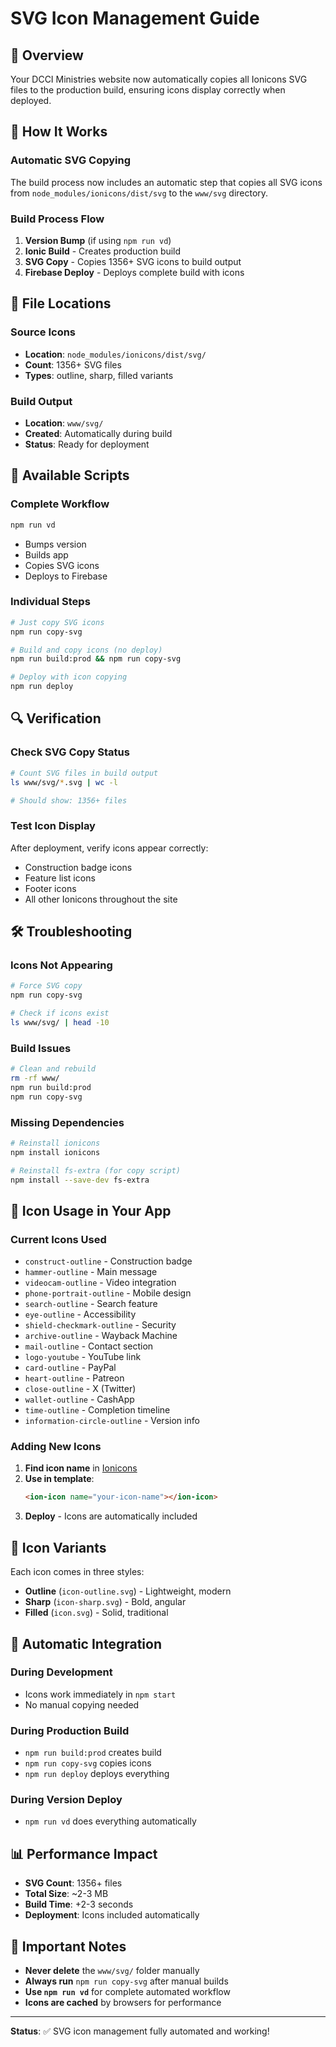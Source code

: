 # SVG Icon Management Guide

## 🎯 Overview

Your DCCI Ministries website now automatically copies all Ionicons SVG files to the production build, ensuring icons display correctly when deployed.

## 🔧 How It Works

### Automatic SVG Copying
The build process now includes an automatic step that copies all SVG icons from `node_modules/ionicons/dist/svg` to the `www/svg` directory.

### Build Process Flow
1. **Version Bump** (if using `npm run vd`)
2. **Ionic Build** - Creates production build
3. **SVG Copy** - Copies 1356+ SVG icons to build output
4. **Firebase Deploy** - Deploys complete build with icons

## 📁 File Locations

### Source Icons
- **Location**: `node_modules/ionicons/dist/svg/`
- **Count**: 1356+ SVG files
- **Types**: outline, sharp, filled variants

### Build Output
- **Location**: `www/svg/`
- **Created**: Automatically during build
- **Status**: Ready for deployment

## 🚀 Available Scripts

### Complete Workflow
```bash
npm run vd
```
- Bumps version
- Builds app
- Copies SVG icons
- Deploys to Firebase

### Individual Steps
```bash
# Just copy SVG icons
npm run copy-svg

# Build and copy icons (no deploy)
npm run build:prod && npm run copy-svg

# Deploy with icon copying
npm run deploy
```

## 🔍 Verification

### Check SVG Copy Status
```bash
# Count SVG files in build output
ls www/svg/*.svg | wc -l

# Should show: 1356+ files
```

### Test Icon Display
After deployment, verify icons appear correctly:
- Construction badge icons
- Feature list icons
- Footer icons
- All other Ionicons throughout the site

## 🛠️ Troubleshooting

### Icons Not Appearing
```bash
# Force SVG copy
npm run copy-svg

# Check if icons exist
ls www/svg/ | head -10
```

### Build Issues
```bash
# Clean and rebuild
rm -rf www/
npm run build:prod
npm run copy-svg
```

### Missing Dependencies
```bash
# Reinstall ionicons
npm install ionicons

# Reinstall fs-extra (for copy script)
npm install --save-dev fs-extra
```

## 📱 Icon Usage in Your App

### Current Icons Used
- `construct-outline` - Construction badge
- `hammer-outline` - Main message
- `videocam-outline` - Video integration
- `phone-portrait-outline` - Mobile design
- `search-outline` - Search feature
- `eye-outline` - Accessibility
- `shield-checkmark-outline` - Security
- `archive-outline` - Wayback Machine
- `mail-outline` - Contact section
- `logo-youtube` - YouTube link
- `card-outline` - PayPal
- `heart-outline` - Patreon
- `close-outline` - X (Twitter)
- `wallet-outline` - CashApp
- `time-outline` - Completion timeline
- `information-circle-outline` - Version info

### Adding New Icons
1. **Find icon name** in [Ionicons](https://ionic.io/ionicons)
2. **Use in template**:
   ```html
   <ion-icon name="your-icon-name"></ion-icon>
   ```
3. **Deploy** - Icons are automatically included

## 🎨 Icon Variants

Each icon comes in three styles:
- **Outline** (`icon-outline.svg`) - Lightweight, modern
- **Sharp** (`icon-sharp.svg`) - Bold, angular
- **Filled** (`icon.svg`) - Solid, traditional

## 🔄 Automatic Integration

### During Development
- Icons work immediately in `npm start`
- No manual copying needed

### During Production Build
- `npm run build:prod` creates build
- `npm run copy-svg` copies icons
- `npm run deploy` deploys everything

### During Version Deploy
- `npm run vd` does everything automatically

## 📊 Performance Impact

- **SVG Count**: 1356+ files
- **Total Size**: ~2-3 MB
- **Build Time**: +2-3 seconds
- **Deployment**: Icons included automatically

## 🚨 Important Notes

- **Never delete** the `www/svg/` folder manually
- **Always run** `npm run copy-svg` after manual builds
- **Use `npm run vd`** for complete automated workflow
- **Icons are cached** by browsers for performance

---

**Status**: ✅ SVG icon management fully automated and working! 
